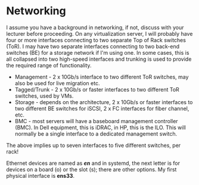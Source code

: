 # Networking

I assume you have a background in networking, if not, discuss with your lecturer before proceeding. On any virtualization server, I will probably have four or more interfaces connecting to two separate Top of Rack switches (ToR). I may have two separate interfaces connecting to two back-end switches (BE) for a storage network if I'm using one. In some cases, this is all collapsed into two high-speed interfaces and trunking is used to provide the required range of functionality.&#x20;

* Management - 2 x 10Gb/s interface to two different ToR switches, may also be used for live migration etc.
* Tagged/Trunk - 2 x 10Gb/s or faster interfaces to two different ToR switches, used by VMs.
* Storage - depends on the architecture, 2 x 10Gb/s or faster interfaces to two different BE switches for iSCSI, 2 x FC interfaces for fiber channel, etc.
* BMC - most servers will have a baseboard management controller (BMC). In Dell equipment, this is iDRAC, in HP, this is the ILO. This will normally be a single interface to a dedicated management switch.

The above implies up to seven interfaces to five different switches, per rack!

Ethernet devices are named as _**en**_ and in systemd, the next letter is for devices on a board (o) or the slot (s); there are other options. My first physical interface is **ens33**.

